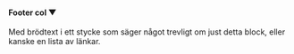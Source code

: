 #### Footer col ▼

Med brödtext i ett stycke som säger något trevligt om just detta block, eller kanske en lista av länkar.
